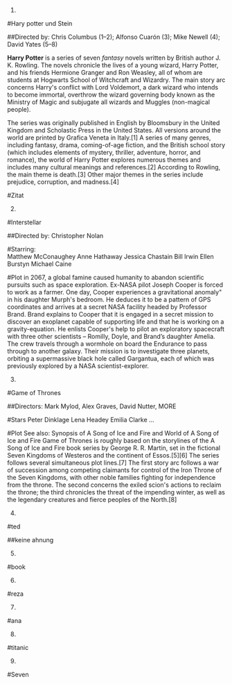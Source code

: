1.
 #Hary potter und Stein

##Directed by: Chris Columbus (1–2); Alfonso Cuarón (3); Mike Newell (4); David Yates (5–8)


**Harry Potter** is a series of seven *fantasy* novels written by British author J. K. Rowling. The novels chronicle the lives of a young wizard, Harry Potter, and his friends Hermione Granger and Ron Weasley, all of whom are students at Hogwarts School of Witchcraft and Wizardry. The main story arc concerns Harry's conflict with Lord Voldemort, a dark wizard who intends to become immortal, overthrow the wizard governing body known as the Ministry of Magic and subjugate all wizards and Muggles (non-magical people).

The series was originally published in English by Bloomsbury in the United Kingdom and Scholastic Press in the United States. All versions around the world are printed by Grafica Veneta in Italy.[1] A series of many genres, including fantasy, drama, coming-of-age fiction, and the British school story (which includes elements of mystery, thriller, adventure, horror, and romance), the world of Harry Potter explores numerous themes and includes many cultural meanings and references.[2] According to Rowling, the main theme is death.[3] Other major themes in the series include prejudice, corruption, and madness.[4]

#Zitat

2.
 #Interstellar

##Directed by:	Christopher Nolan

#Starring:	
Matthew McConaughey
Anne Hathaway
Jessica Chastain
Bill Irwin
Ellen Burstyn
Michael Caine

#Plot
in 2067, a global famine caused humanity to abandon scientific pursuits such as space exploration. 
Ex-NASA pilot Joseph Cooper is forced to work as a farmer. One day, Cooper experiences a gravitational
 anomaly" in his daughter Murph's bedroom. He deduces it to be a pattern of GPS coordinates and arrives
 at a secret NASA facility headed by Professor Brand. Brand explains to Cooper that it is engaged in a
 secret mission to discover an exoplanet capable of supporting life and that he is working on a gravity-equation.
 He enlists Cooper's help to pilot an exploratory spacecraft with three other scientists – Romilly, Doyle, and Brand’s daughter Amelia. The crew travels through a wormhole on board the Endurance to pass through to another galaxy. Their mission is to investigate three planets, orbiting a supermassive black hole called Gargantua, each of which was previously explored by a NASA scientist-explorer.

3.
#Game of Thrones

##Directors: Mark Mylod, Alex Graves, David Nutter, MORE

#Stars
Peter Dinklage
Lena Headey
Emilia Clarke
...

#Plot
See also: Synopsis of A Song of Ice and Fire and World of A Song of Ice and Fire
Game of Thrones is roughly based on the storylines of the A Song of Ice and Fire book series by George R. R. Martin, set in the fictional Seven Kingdoms of Westeros and the continent of Essos.[5][6] The series follows several simultaneous plot lines.[7] The first story arc follows a war of succession among competing claimants for control of the Iron Throne of the Seven Kingdoms, with other noble families fighting for independence from the throne. The second concerns the exiled scion's actions to reclaim the throne; the third chronicles the threat of the impending winter, as well as the legendary creatures and fierce peoples of the North.[8]

4.
#ted

##keine ahnung

5.
#book

6.
#reza


7.
#ana

8.
#titanic

9.
#Seven
